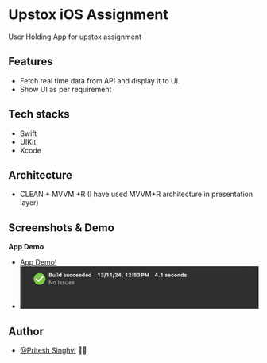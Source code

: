 # Upstox iOS Assignment

User Holding App for upstox assignment

## Features

- Fetch real time data from API and display it to UI.
- Show UI as per requirement

## Tech stacks

- Swift
- UIKit
- Xcode

## Architecture
- CLEAN + MVVM +R (I have used MVVM+R architecture in presentation layer)


## Screenshots & Demo
**App Demo**
- [App Demo!](https://github.com/narpat22/Upstox-Assignment/blob/main/Media/demo.mp4)
- ![test](https://github.com/narpat22/Upstox-Assignment/blob/main/Media/build.png)

## Author

- [@Pritesh Singhvi](https://github.com/narpat22) 🙋‍♂️